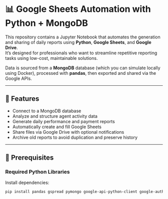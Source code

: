 # 📊 Google Sheets Automation with Python + MongoDB

This repository contains a Jupyter Notebook that automates the generation and sharing of daily reports using **Python**, **Google Sheets**, and **Google Drive**.  
It’s designed for professionals who want to streamline repetitive reporting tasks using low-cost, maintainable solutions.

Data is sourced from a **MongoDB** database (which you can simulate locally using Docker), processed with **pandas**, then exported and shared via the Google APIs.

---

## 🚀 Features

- Connect to a MongoDB database
- Analyze and structure agent activity data
- Generate daily performance and payment reports
- Automatically create and fill Google Sheets
- Share files via Google Drive with optional notifications
- Archive old reports to avoid duplication and preserve history

---

## 🧰 Prerequisites

### Required Python Libraries

Install dependencies:

```bash
pip install pandas gspread pymongo google-api-python-client google-auth google-auth-oauthlib